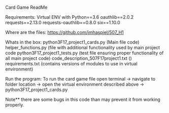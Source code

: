 Card Game ReadMe

Requirements: 
Virtual ENV with 
Python==3.6
oauthlib==2.0.2
requests==2.13.0
requests-oauthlib==0.8.0
six==1.10.0

Where are the files: https://github.com/jmhaspiel/507_H1

Whats in the box:
python3F17_project1_cards.py (Main file code)
helper_functions.py (file with additional functionality used by main project code
python3F17_project1_tests.py (test file ensuring proper functionality of all main project code)
code_description_507F17project1.txt ()
requirements.txt (contains versions of modules to use in virtual environment)

Run the program:
To run the card game file open terminal -> 
navigate to folder location -> 
open the virtual environment described above -> 
python3F17_project1_cards.py

Note** there are some bugs in this code than may prevent it from working properly.